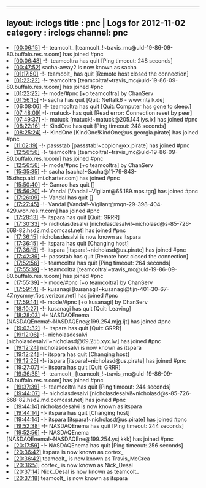 
---
layout: irclogs
title : pnc | Logs for 2012-11-02
category : irclogs
channel: pnc
---
<li class="logitem"><a href="#00:06:15" name="00:06:15" class="time">[00:06:15]</a> -!- <span class="join">teamcolt_</span> [teamcolt_!~travis_mc@uld-19-86-09-80.buffalo.res.rr.com] has joined #pnc </li>
<li class="logitem"><a href="#00:06:48" name="00:06:48" class="time">[00:06:48]</a> -!- <span class="quit">teamcoltra</span> has quit [Ping timeout: 248 seconds] </li>
<li class="logitem"><a href="#00:47:52" name="00:47:52" class="time">[00:47:52]</a> <span class="nick">sacha-away2</span> is now known as <span class="nick">sacha</span> </li>
<li class="logitem"><a href="#01:17:50" name="01:17:50" class="time">[01:17:50]</a> -!- <span class="quit">teamcolt_</span> has quit [Remote host closed the connection] </li>
<li class="logitem"><a href="#01:22:22" name="01:22:22" class="time">[01:22:22]</a> -!- <span class="join">teamcoltra</span> [teamcoltra!~travis_mc@uld-19-86-09-80.buffalo.res.rr.com] has joined #pnc </li>
<li class="logitem"><a href="#01:22:22" name="01:22:22" class="time">[01:22:22]</a> -!- mode/<span class="mode">#pnc</span> [+o teamcoltra] by ChanServ </li>
<li class="logitem"><a href="#01:56:15" name="01:56:15" class="time">[01:56:15]</a> -!- <span class="quit">sacha</span> has quit [Quit: Nettalk6 - www.ntalk.de] </li>
<li class="logitem"><a href="#06:08:06" name="06:08:06" class="time">[06:08:06]</a> -!- <span class="quit">teamcoltra</span> has quit [Quit: Computer has gone to sleep.] </li>
<li class="logitem"><a href="#07:48:09" name="07:48:09" class="time">[07:48:09]</a> -!- <span class="quit">matuck-</span> has quit [Read error: Connection reset by peer] </li>
<li class="logitem"><a href="#07:49:37" name="07:49:37" class="time">[07:49:37]</a> -!- <span class="join">matuck</span> [matuck!~matuck@205.144.iys.ix] has joined #pnc </li>
<li class="logitem"><a href="#08:22:16" name="08:22:16" class="time">[08:22:16]</a> -!- <span class="quit">KindOne</span> has quit [Ping timeout: 248 seconds] </li>
<li class="logitem"><a href="#08:25:24" name="08:25:24" class="time">[08:25:24]</a> -!- <span class="join">KindOne</span> [KindOne!KindOne@us.georgia.pirate] has joined #pnc </li>
<li class="logitem"><a href="#11:02:19" name="11:02:19" class="time">[11:02:19]</a> -!- <span class="join">passstab</span> [passstab!~coplon@xx.pirate] has joined #pnc </li>
<li class="logitem"><a href="#12:56:56" name="12:56:56" class="time">[12:56:56]</a> -!- <span class="join">teamcoltra</span> [teamcoltra!~travis_mc@uld-19-86-09-80.buffalo.res.rr.com] has joined #pnc </li>
<li class="logitem"><a href="#12:56:56" name="12:56:56" class="time">[12:56:56]</a> -!- mode/<span class="mode">#pnc</span> [+o teamcoltra] by ChanServ </li>
<li class="logitem"><a href="#15:35:35" name="15:35:35" class="time">[15:35:35]</a> -!- <span class="join">sacha</span> [sacha!~Sacha@11-79-843-15.dhcp.aldl.mi.charter.com] has joined #pnc </li>
<li class="logitem"><a href="#15:50:40" name="15:50:40" class="time">[15:50:40]</a> -!- <span class="quit">Ganrao</span> has quit [] </li>
<li class="logitem"><a href="#15:56:20" name="15:56:20" class="time">[15:56:20]</a> -!- <span class="join">Vandal</span> [Vandal!~Vigilant@65.189.mps.tgq] has joined #pnc </li>
<li class="logitem"><a href="#17:26:09" name="17:26:09" class="time">[17:26:09]</a> -!- <span class="quit">Vandal</span> has quit [] </li>
<li class="logitem"><a href="#17:27:45" name="17:27:45" class="time">[17:27:45]</a> -!- <span class="join">Vandal</span> [Vandal!~Vigilant@mqn-29-398-404-429.woh.res.rr.com] has joined #pnc </li>
<li class="logitem"><a href="#17:28:13" name="17:28:13" class="time">[17:28:13]</a> -!- <span class="quit">itspara</span> has quit [Quit: GRRR] </li>
<li class="logitem"><a href="#17:30:33" name="17:30:33" class="time">[17:30:33]</a> -!- <span class="join">nicholasdesalvi</span> [nicholasdesalvi!~nicholasd@s-85-726-668-82.hsd2.md.comcast.net] has joined #pnc </li>
<li class="logitem"><a href="#17:36:15" name="17:36:15" class="time">[17:36:15]</a> <span class="nick">nicholasdesalvi</span> is now known as <span class="nick">itspara</span> </li>
<li class="logitem"><a href="#17:36:15" name="17:36:15" class="time">[17:36:15]</a> -!- <span class="quit">itspara</span> has quit [Changing host] </li>
<li class="logitem"><a href="#17:36:15" name="17:36:15" class="time">[17:36:15]</a> -!- <span class="join">itspara</span> [itspara!~nicholasd@us.pirate] has joined #pnc </li>
<li class="logitem"><a href="#17:42:39" name="17:42:39" class="time">[17:42:39]</a> -!- <span class="quit">passstab</span> has quit [Remote host closed the connection] </li>
<li class="logitem"><a href="#17:52:56" name="17:52:56" class="time">[17:52:56]</a> -!- <span class="quit">teamcoltra</span> has quit [Ping timeout: 264 seconds] </li>
<li class="logitem"><a href="#17:55:39" name="17:55:39" class="time">[17:55:39]</a> -!- <span class="join">teamcoltra</span> [teamcoltra!~travis_mc@uld-19-86-09-80.buffalo.res.rr.com] has joined #pnc </li>
<li class="logitem"><a href="#17:55:39" name="17:55:39" class="time">[17:55:39]</a> -!- mode/<span class="mode">#pnc</span> [+o teamcoltra] by ChanServ </li>
<li class="logitem"><a href="#17:59:14" name="17:59:14" class="time">[17:59:14]</a> -!- <span class="join">kusanagi</span> [kusanagi!~kusanagi@tijn-401-30-67-47.nycmny.fios.verizon.net] has joined #pnc </li>
<li class="logitem"><a href="#17:59:14" name="17:59:14" class="time">[17:59:14]</a> -!- mode/<span class="mode">#pnc</span> [+o kusanagi] by ChanServ </li>
<li class="logitem"><a href="#18:10:27" name="18:10:27" class="time">[18:10:27]</a> -!- <span class="quit">kusanagi</span> has quit [Quit: Leaving] </li>
<li class="logitem"><a href="#18:28:03" name="18:28:03" class="time">[18:28:03]</a> -!- <span class="join">NASDAQEnema</span> [NASDAQEnema!~NASDAQEne@199.254.mjg.ijt] has joined #pnc </li>
<li class="logitem"><a href="#19:03:32" name="19:03:32" class="time">[19:03:32]</a> -!- <span class="quit">itspara</span> has quit [Quit: GRRR] </li>
<li class="logitem"><a href="#19:12:06" name="19:12:06" class="time">[19:12:06]</a> -!- <span class="join">nicholasdesalvi</span> [nicholasdesalvi!~nicholasd@69.255.xyx.lw] has joined #pnc </li>
<li class="logitem"><a href="#19:12:24" name="19:12:24" class="time">[19:12:24]</a> <span class="nick">nicholasdesalvi</span> is now known as <span class="nick">itspara</span> </li>
<li class="logitem"><a href="#19:12:24" name="19:12:24" class="time">[19:12:24]</a> -!- <span class="quit">itspara</span> has quit [Changing host] </li>
<li class="logitem"><a href="#19:12:25" name="19:12:25" class="time">[19:12:25]</a> -!- <span class="join">itspara</span> [itspara!~nicholasd@us.pirate] has joined #pnc </li>
<li class="logitem"><a href="#19:27:07" name="19:27:07" class="time">[19:27:07]</a> -!- <span class="quit">itspara</span> has quit [Quit: GRRR] </li>
<li class="logitem"><a href="#19:36:35" name="19:36:35" class="time">[19:36:35]</a> -!- <span class="join">teamcolt_</span> [teamcolt_!~travis_mc@uld-19-86-09-80.buffalo.res.rr.com] has joined #pnc </li>
<li class="logitem"><a href="#19:37:39" name="19:37:39" class="time">[19:37:39]</a> -!- <span class="quit">teamcoltra</span> has quit [Ping timeout: 244 seconds] </li>
<li class="logitem"><a href="#19:44:07" name="19:44:07" class="time">[19:44:07]</a> -!- <span class="join">nicholasdesalvi</span> [nicholasdesalvi!~nicholasd@s-85-726-668-82.hsd2.md.comcast.net] has joined #pnc </li>
<li class="logitem"><a href="#19:44:14" name="19:44:14" class="time">[19:44:14]</a> <span class="nick">nicholasdesalvi</span> is now known as <span class="nick">itspara</span> </li>
<li class="logitem"><a href="#19:44:14" name="19:44:14" class="time">[19:44:14]</a> -!- <span class="quit">itspara</span> has quit [Changing host] </li>
<li class="logitem"><a href="#19:44:14" name="19:44:14" class="time">[19:44:14]</a> -!- <span class="join">itspara</span> [itspara!~nicholasd@us.pirate] has joined #pnc </li>
<li class="logitem"><a href="#19:52:38" name="19:52:38" class="time">[19:52:38]</a> -!- <span class="quit">NASDAQEnema</span> has quit [Ping timeout: 244 seconds] </li>
<li class="logitem"><a href="#19:52:56" name="19:52:56" class="time">[19:52:56]</a> -!- <span class="join">NASDAQEnema</span> [NASDAQEnema!~NASDAQEne@199.254.ysj.kkk] has joined #pnc </li>
<li class="logitem"><a href="#20:17:59" name="20:17:59" class="time">[20:17:59]</a> -!- <span class="quit">NASDAQEnema</span> has quit [Ping timeout: 256 seconds] </li>
<li class="logitem"><a href="#20:36:42" name="20:36:42" class="time">[20:36:42]</a> <span class="nick">itspara</span> is now known as <span class="nick">cortex_</span> </li>
<li class="logitem"><a href="#20:36:42" name="20:36:42" class="time">[20:36:42]</a> <span class="nick">teamcolt_</span> is now known as <span class="nick">Travis_McCrea</span> </li>
<li class="logitem"><a href="#20:36:51" name="20:36:51" class="time">[20:36:51]</a> <span class="nick">cortex_</span> is now known as <span class="nick">Nick_Desal</span> </li>
<li class="logitem"><a href="#20:37:14" name="20:37:14" class="time">[20:37:14]</a> <span class="nick">Nick_Desal</span> is now known as <span class="nick">teamcolt_</span> </li>
<li class="logitem"><a href="#20:37:18" name="20:37:18" class="time">[20:37:18]</a> <span class="nick">teamcolt_</span> is now known as <span class="nick">itspara</span> </li>


